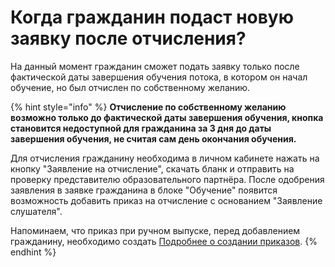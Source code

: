 # Когда гражданин подаст новую заявку после отчисления?

На данный момент гражданин сможет подать заявку только после фактической даты завершения обучения потока, в котором он начал обучение, но был отчислен по собственному желанию.&#x20;

{% hint style="info" %}
**Отчисление по собственному желанию возможно только до фактической даты завершения обучения, кнопка становится недоступной  для гражданина за 3 дня до даты завершения обучения, не считая сам день окончания обучения.**&#x20;

Для отчисления гражданину необходима в личном кабинете нажать на кнопку "Заявление на отчисление", скачать бланк и отправить на проверку представителю образовательного партнёра. После одобрения заявления в заявке гражданина в блоке "Обучение" появится возможность добавить приказ на отчисление с основанием "Заявление слушателя".&#x20;

Напоминаем, что приказ при ручном выпуске,  перед добавлением гражданину, необходимо создать [Подробнее о создании приказов](../prikazy/).
{% endhint %}
